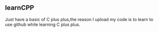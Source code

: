 ## learnCPP

Just have a basic of C plus plus,the reason I upload my code is to learn to use github while learning C plus plus. 

